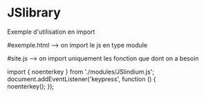 # JSlibrary

Exemple d'utilisation en import

#exemple.html --> on import le js en type module

<script src="~/js/site.js" type="module" asp-append-version="true"></script>

#site.js --> on import uniquement les fonction que dont on a besoin

import { noenterkey } from './modules/JSlindium.js';
document.addEventListener('keypress', function () {  
    noenterkey();
});


